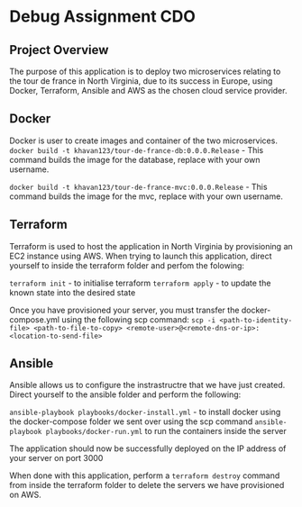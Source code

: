 # Debug Assignment CDO

## Project Overview

The purpose of this application is to deploy two microservices relating to the tour de france in North Virginia, due to its success in Europe, using Docker, Terraform, Ansible and AWS as the chosen cloud service provider.

## Docker

Docker is user to create images and container of the two microservices.
`docker build -t khavan123/tour-de-france-db:0.0.0.Release` - This command builds the image for the database, replace with your own username.

`docker build -t khavan123/tour-de-france-mvc:0.0.0.Release` - This command builds the image for the mvc, replace with your own username.

## Terraform 

Terraform is used to host the application in North Virginia by provisioning an EC2 instance using AWS.
When trying to launch this application, direct yourself to inside the terraform folder and perfom the folowing:

`terraform init` - to initialise terraform
`terraform apply` - to update the known state into the desired state

Once you have provisioned your server, you must transfer the docker-compose.yml using the following scp command:
`scp -i <path-to-identity-file> <path-to-file-to-copy> <remote-user>@<remote-dns-or-ip>:<location-to-send-file>`

## Ansible 

Ansible allows us to configure the instrastructre that we have just created. Direct yourself to the ansible folder and perform the following: 

`ansible-playbook playbooks/docker-install.yml` - to install docker using the docker-compose folder we sent over using the scp command
`ansible-playbook playbooks/docker-run.yml` to run the containers inside the server

The application should now be successfully deployed on the IP address of your server on port 3000

When done with this application, perform a `terraform destroy` command from inside the terraform folder to delete the servers we have provisioned on AWS.


